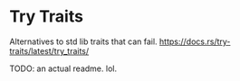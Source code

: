 # Try Traits
Alternatives to std lib traits that can fail. https://docs.rs/try-traits/latest/try_traits/

TODO: an actual readme. lol.

